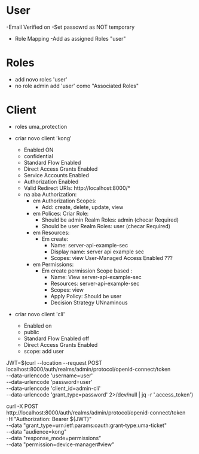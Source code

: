 
# User

-Email Verified on
-Set passowrd as NOT temporary
- Role Mapping
  -Add as assigned Roles "user"

# Roles

- add novo roles 'user'
- no role admin add 'user' como "Associated Roles"

# Client
- roles
  uma_protection

- criar novo client 'kong'
  - Enabled ON
  - confidential
  - Standard Flow Enabled
  - Direct Access Grants Enabled
  - Service Accounts Enabled
  - Authorization Enabled
  - Valid Redirect URIs: http://localhost:8000/*
  - na aba Authorization:
    - em Authorization Scopes:
      - Add: create, delete, update, view
    - em Polices:
        Criar Role:
         - Should be admin
           Realm Roles: admin (checar Required)
         - Should be user
           Realm Roles: user (checar Required)
    - em Resources:
      - Em create:
        - Name: server-api-example-sec
        - Display name: server api example sec
        - Scopes: view
        User-Managed Access Enabled ???
    - em Permissions:
      - Em create permission Scope based :
        - Name: View server-api-example-sec
        - Resources: server-api-example-sec
        - Scopes: view
        - Apply Policy: Should be user
        - Decision Strategy  UNnaminous


- criar novo client 'cli'
  - Enabled  on
  - public
  - Standard Flow Enabled  off
  - Direct Access Grants Enabled
  - scope: add user


JWT=$(curl --location --request POST localhost:8000/auth/realms/admin/protocol/openid-connect/token \
--data-urlencode 'username=user' \
--data-urlencode 'password=user' \
--data-urlencode 'client_id=admin-cli' \
--data-urlencode 'grant_type=password' 2>/dev/null | jq -r '.access_token')


curl -X POST \
  http://localhost:8000/auth/realms/admin/protocol/openid-connect/token \
  -H "Authorization: Bearer ${JWT}" \
  --data "grant_type=urn:ietf:params:oauth:grant-type:uma-ticket" \
  --data "audience=kong" \
  --data "response_mode=permissions" \
  --data "permission=device-manager#view"

